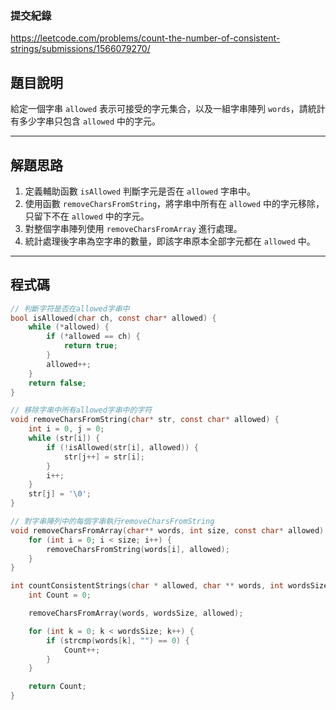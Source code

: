### 提交紀錄  
https://leetcode.com/problems/count-the-number-of-consistent-strings/submissions/1566079270/

## 題目說明

給定一個字串 `allowed` 表示可接受的字元集合，以及一組字串陣列 `words`，請統計有多少字串只包含 `allowed` 中的字元。

---

## 解題思路

1. 定義輔助函數 `isAllowed` 判斷字元是否在 `allowed` 字串中。  
2. 使用函數 `removeCharsFromString`，將字串中所有在 `allowed` 中的字元移除，只留下不在 `allowed` 中的字元。  
3. 對整個字串陣列使用 `removeCharsFromArray` 進行處理。  
4. 統計處理後字串為空字串的數量，即該字串原本全部字元都在 `allowed` 中。  

---

## 程式碼  

```c
// 判斷字符是否在allowed字串中
bool isAllowed(char ch, const char* allowed) {
    while (*allowed) {
        if (*allowed == ch) {
            return true;
        }
        allowed++;
    }
    return false;
}

// 移除字串中所有allowed字串中的字符
void removeCharsFromString(char* str, const char* allowed) {
    int i = 0, j = 0;
    while (str[i]) {
        if (!isAllowed(str[i], allowed)) {
            str[j++] = str[i];
        }
        i++;
    }
    str[j] = '\0';
}

// 對字串陣列中的每個字串執行removeCharsFromString
void removeCharsFromArray(char** words, int size, const char* allowed) {
    for (int i = 0; i < size; i++) {
        removeCharsFromString(words[i], allowed);
    }
}

int countConsistentStrings(char * allowed, char ** words, int wordsSize){
    int Count = 0;

    removeCharsFromArray(words, wordsSize, allowed);

    for (int k = 0; k < wordsSize; k++) {
        if (strcmp(words[k], "") == 0) {
            Count++;
        }       
    }

    return Count;
}
